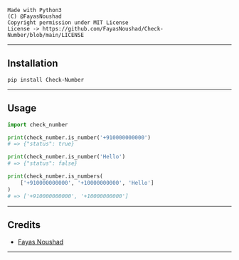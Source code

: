 ```
Made with Python3
(C) @FayasNoushad
Copyright permission under MIT License
License -> https://github.com/FayasNoushad/Check-Number/blob/main/LICENSE
```

---

## Installation

```
pip install Check-Number
```

---

## Usage

```py
import check_number

print(check_number.is_number('+910000000000')
# => {"status": true}

print(check_number.is_number('Hello')
# => {"status": false}

print(check_number.is_numbers(
    ['+910000000000', '+10000000000', 'Hello']
)
# => ['+910000000000', '+10000000000']
```

---

## Credits

- [Fayas Noushad](https://github.com/FayasNoushad)

---

